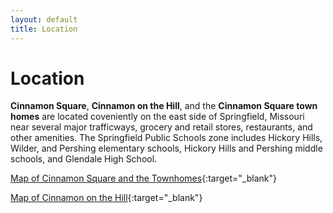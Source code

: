 ```yaml
---
layout: default
title: Location
---
```


# Location

**Cinnamon Square**, **Cinnamon on the Hill**, and the **Cinnamon Square town homes** are located coveniently on the east side of Springfield, Missouri near several major trafficways, grocery and retail stores, restaurants, and other amenities.  The Springfield Public Schools zone includes Hickory Hills, Wilder, and Pershing elementary schools, Hickory Hills and Pershing middle schools, and Glendale High School.

[Map of Cinnamon Square and the Townhomes](https://www.google.com/maps/place/Cinnamon+Square,+Springfield,+MO/@37.1891579,-93.225683,16z/data=!3m1!4b1!4m5!3m4!1s0x87cf7c8b327846f1:0x4e2181916415b680!8m2!3d37.1886923!4d-93.2212883){:target="_blank"}

[Map of Cinnamon on the Hill](https://www.google.com/maps/place/Cinnamon+On+The+Hill,+Springfield,+MO+65809/@37.1858666,-93.2187713,16z/data=!4m5!3m4!1s0x87cf7c616de31503:0xbad846c119e66998!8m2!3d37.1855351!4d-93.2143792){:target="_blank"}